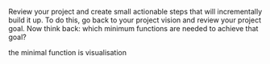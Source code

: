 Review your project and create small actionable steps that will incrementally build it up. To do this, 
go back to your project vision and review your project goal. Now think back:
which minimum functions are needed to achieve that goal?

the minimal function is visualisation
